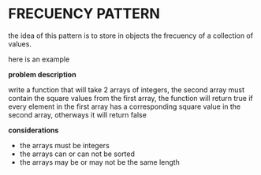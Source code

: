 # FRECUENCY PATTERN

the idea of this pattern is to store in objects the frecuency of a collection of values.

here is an example

**problem description**

write a function that will take 2 arrays of integers, the second array must contain the square values from the first array,
the function will return true if every element in the first array has a corresponding square value in the second array, otherways it will return false

**considerations** 

- the arrays must be integers
- the arrays can or can not be sorted
- the arrays may be or may not be the same length